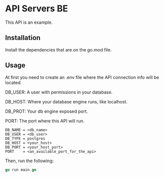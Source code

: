 # API Servers BE

This API is an example.

## Installation

Install the dependencies that are on the go.mod file.

## Usage

At first you need to create an .env file where the API connection info will be located.

DB_USER: A user with permissions in your database.

DB_HOST: Where your database engine runs, like localhost.

DB_PROT: Your db engine exposed port.

PORT: The port where this API will run.


```.env
DB_NAME = <db_name>
DB_USER = <db_user>
DB_TYPE = postgres
DB_HOST = <your_host>
DB_PORT = <your_host_port>
PORT    = <an_available_port_for_the_api>
```

Then, run the following:

```go
go run main.go
```
